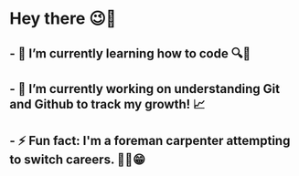 # Hey there 😉🍠 
## - 🌱 I’m currently learning how to code 🔍🤔
## - 🔭 I’m currently working on understanding Git and Github to track my growth! 📈
## - ⚡ Fun fact: I'm a foreman carpenter attempting to switch careers. 😮‍💨😁


<!--
**CMP-p/CMP-p** is a ✨ _special_ ✨ repository because its `README.md` (this file) appears on your GitHub profile.

Here are some ideas to get you started:

- 🔭 I’m currently working on ...
- 🌱 I’m currently learning ...
- 👯 I’m looking to collaborate on ...
- 🤔 I’m looking for help with ...
- 💬 Ask me about ...
- 📫 How to reach me: ...
- 😄 Pronouns: ...
- ⚡ Fun fact: ...
-->
